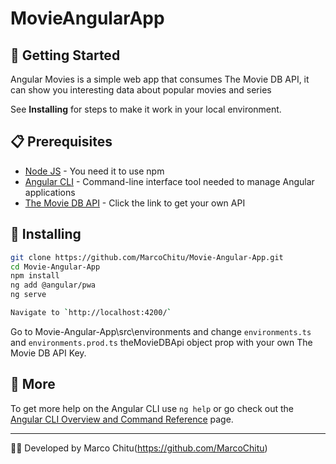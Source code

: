 # MovieAngularApp

## 🚀 Getting Started

Angular Movies is a simple web app that consumes The Movie DB API, it can show you interesting data about popular movies and series

See **Installing** for steps to make it work in your local environment.

## 📋 Prerequisites

* <a href="https://nodejs.org/es/" target="_blank">Node JS</a> - You need it to use npm
* <a href="https://angular.io/cli" target="_blank">Angular CLI</a> - Command-line interface tool needed to manage Angular applications
* <a href="https://developers.themoviedb.org/3" target="_blank">The Movie DB API</a> - Click the link to get your own API

## 🔧 Installing

```bash
git clone https://github.com/MarcoChitu/Movie-Angular-App.git
cd Movie-Angular-App
npm install
ng add @angular/pwa
ng serve

Navigate to `http://localhost:4200/`
```
Go to Movie-Angular-App\src\environments and change ```environments.ts``` and ```environments.prod.ts``` theMovieDBApi object prop with your own The Movie DB API Key.

## 📄 More

To get more help on the Angular CLI use `ng help` or go check out the [Angular CLI Overview and Command Reference](https://angular.io/cli) page.


---
🧑‍💻 Developed by Marco Chitu(https://github.com/MarcoChitu)
